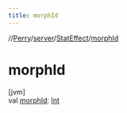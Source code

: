 ```yaml
---
title: morphId
---
```

//[Perry](../../../index.html)/[server](../index.html)/[StatEffect](index.html)/[morphId](morph-id.html)



# morphId



[jvm]\
val [morphId](morph-id.html): [Int](https://kotlinlang.org/api/latest/jvm/stdlib/kotlin/-int/index.html)




